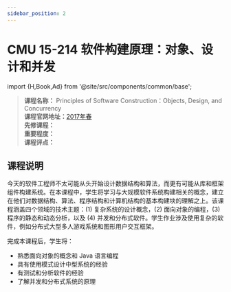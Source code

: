 ```yaml
---
sidebar_position: 2
---
```


# CMU 15-214 软件构建原理：对象、设计和并发

import {H,Book,Ad} from '@site/src/components/common/base';


>**课程名称：** Principles of Software Construction：Objects, Design, and Concurrency   
**课程官网地址：**[2017年春](https://www.cs.cmu.edu/~ckaestne/15214/s2017/)      
**先修课程：**     
**重要程度：**       
**课程评点：**       


## 课程说明
今天的软件工程师不太可能从头开始设计数据结构和算法，而更有可能从库和框架组件构建系统。在本课程中，学生将学习与大规模软件系统构建相关的概念，建立在他们对数据结构、算法、程序结构和计算机结构的基本构建块的理解之上。该课程涵盖四个领域的技术主题：(1) 复杂系统的设计概念，(2) 面向对象的编程，(3) 程序的静态和动态分析，以及 (4) 并发和分布式软件。学生作业涉及使用复杂的软件，例如分布式大型多人游戏系统和图形用户交互框架。

完成本课程后，学生将：
- 熟悉面向对象的概念和 Java 语言编程
- 具有使用模式设计中型系统的经验
- 有测试和分析软件的经验
- 了解并发和分布式系统的原理

<Comment></Comment>
